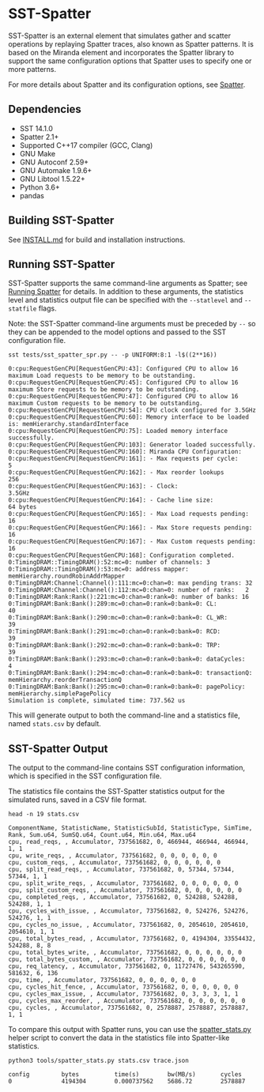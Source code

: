 # SST-Spatter
SST-Spatter is an external element that simulates gather and scatter operations by replaying Spatter traces, also known as Spatter patterns. It is based on the Miranda element and incorporates the Spatter library to support the same configuration options that Spatter uses to specify one or more patterns.

For more details about Spatter and its configuration options, see [Spatter](https://github.com/hpcgarage/spatter/blob/main/README.md).

## Dependencies
* SST 14.1.0
* Spatter 2.1+
* Supported C++17 compiler (GCC, Clang)
* GNU Make
* GNU Autoconf 2.59+
* GNU Automake 1.9.6+
* GNU Libtool 1.5.22+
* Python 3.6+
* pandas

## Building SST-Spatter

See [INSTALL.md](INSTALL.md) for build and installation instructions.

## Running SST-Spatter

SST-Spatter supports the same command-line arguments as Spatter; see [Running Spatter](https://github.com/hpcgarage/spatter/blob/main/README.md#running-spatter) for details. In addition to these arguments, the statistics level and statistics output file can be specified with the `--statlevel` and `--statfile` flags.

Note: the SST-Spatter command-line arguments must be preceded by `--` so they can be appended to the model options and passed to the SST configuration file.

```
sst tests/sst_spatter_spr.py -- -p UNIFORM:8:1 -l$((2**16))

0:cpu:RequestGenCPU[RequestGenCPU:43]: Configured CPU to allow 16 maximum Load requests to be memory to be outstanding.
0:cpu:RequestGenCPU[RequestGenCPU:45]: Configured CPU to allow 16 maximum Store requests to be memory to be outstanding.
0:cpu:RequestGenCPU[RequestGenCPU:47]: Configured CPU to allow 16 maximum Custom requests to be memory to be outstanding.
0:cpu:RequestGenCPU[RequestGenCPU:54]: CPU clock configured for 3.5GHz
0:cpu:RequestGenCPU[RequestGenCPU:60]: Memory interface to be loaded is: memHierarchy.standardInterface
0:cpu:RequestGenCPU[RequestGenCPU:75]: Loaded memory interface successfully.
0:cpu:RequestGenCPU[RequestGenCPU:103]: Generator loaded successfully.
0:cpu:RequestGenCPU[RequestGenCPU:160]: Miranda CPU Configuration:
0:cpu:RequestGenCPU[RequestGenCPU:161]: - Max requests per cycle:         5
0:cpu:RequestGenCPU[RequestGenCPU:162]: - Max reorder lookups             256
0:cpu:RequestGenCPU[RequestGenCPU:163]: - Clock:                          3.5GHz
0:cpu:RequestGenCPU[RequestGenCPU:164]: - Cache line size:                64 bytes
0:cpu:RequestGenCPU[RequestGenCPU:165]: - Max Load requests pending:      16
0:cpu:RequestGenCPU[RequestGenCPU:166]: - Max Store requests pending:     16
0:cpu:RequestGenCPU[RequestGenCPU:167]: - Max Custom requests pending:     16
0:cpu:RequestGenCPU[RequestGenCPU:168]: Configuration completed.
0:TimingDRAM::TimingDRAM():52:mc=0: number of channels: 3
0:TimingDRAM::TimingDRAM():53:mc=0: address mapper:     memHierarchy.roundRobinAddrMapper
0:TimingDRAM:Channel:Channel():111:mc=0:chan=0: max pending trans: 32
0:TimingDRAM:Channel:Channel():112:mc=0:chan=0: number of ranks:   2
0:TimingDRAM:Rank:Rank():221:mc=0:chan=0:rank=0: number of banks: 16
0:TimingDRAM:Bank:Bank():289:mc=0:chan=0:rank=0:bank=0: CL:           40
0:TimingDRAM:Bank:Bank():290:mc=0:chan=0:rank=0:bank=0: CL_WR:        39
0:TimingDRAM:Bank:Bank():291:mc=0:chan=0:rank=0:bank=0: RCD:          39
0:TimingDRAM:Bank:Bank():292:mc=0:chan=0:rank=0:bank=0: TRP:          39
0:TimingDRAM:Bank:Bank():293:mc=0:chan=0:rank=0:bank=0: dataCycles:   4
0:TimingDRAM:Bank:Bank():294:mc=0:chan=0:rank=0:bank=0: transactionQ: memHierarchy.reorderTransactionQ
0:TimingDRAM:Bank:Bank():295:mc=0:chan=0:rank=0:bank=0: pagePolicy:   memHierarchy.simplePagePolicy
Simulation is complete, simulated time: 737.562 us
```

This will generate output to both the command-line and a statistics file, named `stats.csv` by default.

## SST-Spatter Output
The output to the command-line contains SST configuration information, which is specified in the SST configuration file.

The statistics file contains the SST-Spatter statistics output for the simulated runs, saved in a CSV file format.

```
head -n 19 stats.csv

ComponentName, StatisticName, StatisticSubId, StatisticType, SimTime, Rank, Sum.u64, SumSQ.u64, Count.u64, Min.u64, Max.u64
cpu, read_reqs, , Accumulator, 737561682, 0, 466944, 466944, 466944, 1, 1
cpu, write_reqs, , Accumulator, 737561682, 0, 0, 0, 0, 0, 0
cpu, custom_reqs, , Accumulator, 737561682, 0, 0, 0, 0, 0, 0
cpu, split_read_reqs, , Accumulator, 737561682, 0, 57344, 57344, 57344, 1, 1
cpu, split_write_reqs, , Accumulator, 737561682, 0, 0, 0, 0, 0, 0
cpu, split_custom_reqs, , Accumulator, 737561682, 0, 0, 0, 0, 0, 0
cpu, completed_reqs, , Accumulator, 737561682, 0, 524288, 524288, 524288, 1, 1
cpu, cycles_with_issue, , Accumulator, 737561682, 0, 524276, 524276, 524276, 1, 1
cpu, cycles_no_issue, , Accumulator, 737561682, 0, 2054610, 2054610, 2054610, 1, 1
cpu, total_bytes_read, , Accumulator, 737561682, 0, 4194304, 33554432, 524288, 8, 8
cpu, total_bytes_write, , Accumulator, 737561682, 0, 0, 0, 0, 0, 0
cpu, total_bytes_custom, , Accumulator, 737561682, 0, 0, 0, 0, 0, 0
cpu, req_latency, , Accumulator, 737561682, 0, 11727476, 543265590, 581632, 6, 136
cpu, time, , Accumulator, 737561682, 0, 0, 0, 0, 0, 0
cpu, cycles_hit_fence, , Accumulator, 737561682, 0, 0, 0, 0, 0, 0
cpu, cycles_max_issue, , Accumulator, 737561682, 0, 3, 3, 3, 1, 1
cpu, cycles_max_reorder, , Accumulator, 737561682, 0, 0, 0, 0, 0, 0
cpu, cycles, , Accumulator, 737561682, 0, 2578887, 2578887, 2578887, 1, 1
```

To compare this output with Spatter runs, you can use the [spatter_stats.py](tools/spatter_stats.py) helper script to convert the data in the statistics file into Spatter-like statistics.

```
python3 tools/spatter_stats.py stats.csv trace.json

config         bytes          time(s)        bw(MB/s)       cycles         
0              4194304        0.000737562    5686.72        2578887
```
